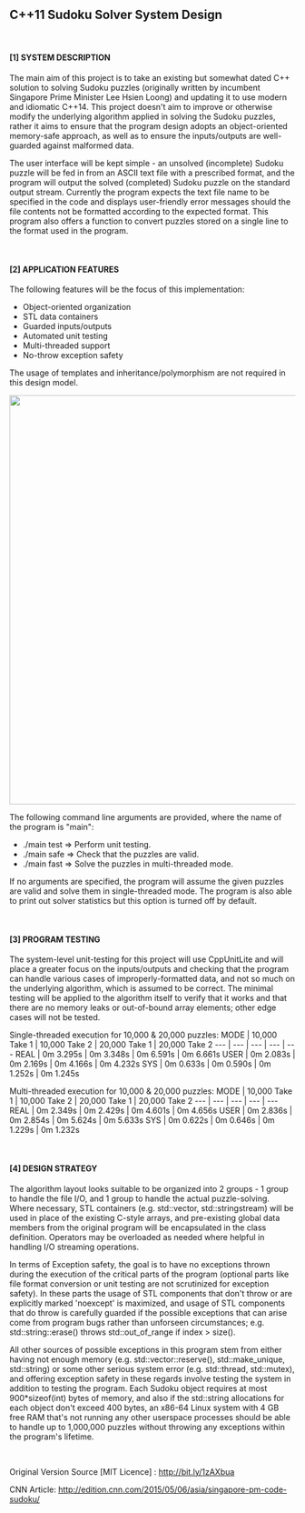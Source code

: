 
## C++11 Sudoku Solver System Design 
<br>

#### [1] SYSTEM DESCRIPTION 


The main aim of this project is to take an existing but somewhat dated C++ solution to solving Sudoku puzzles (originally written by incumbent Singapore Prime Minister Lee Hsien Loong) and updating it to use modern and idiomatic C++14. This project doesn't aim to improve or otherwise modify the underlying algorithm applied in solving the Sudoku puzzles, rather it aims to ensure that the program design adopts an object-oriented memory-safe approach, as well as to ensure the inputs/outputs are well-guarded against malformed data. 

The user interface will be kept simple - an unsolved (incomplete) Sudoku puzzle will be fed in from an ASCII text file with a prescribed format, and the program will output the solved (completed) Sudoku puzzle on the standard output stream. Currently the program expects the text file name to be specified in the code and displays user-friendly error messages should the file contents not be formatted according to the expected format. This program also offers a function to convert puzzles stored on a single line to the format used in the program. 

<br>
 
#### [2] APPLICATION FEATURES 


The following features will be the focus of this implementation: 
- Object-oriented organization 
- STL data containers 
- Guarded inputs/outputs 
- Automated unit testing 
- Multi-threaded support 
- No-throw exception safety 

The usage of templates and inheritance/polymorphism are not required in this design model. 

<img src="https://cloud.githubusercontent.com/assets/13679090/16379504/76ccf2f6-3ca4-11e6-9282-7ab19d35c34f.png" width="720">

The following command line arguments are provided, where the name of the program is "main": 
- ./main test => Perform unit testing. 
- ./main safe => Check that the puzzles are valid. 
- ./main fast => Solve the puzzles in multi-threaded mode. 

If no arguments are specified, the program will assume the given puzzles are valid and solve them in single-threaded mode. The program is also able to print out solver statistics but this option is turned off by default. 

<br>
 
#### [3] PROGRAM TESTING  


The system-level unit-testing for this project will use CppUnitLite and will place a greater focus on the inputs/outputs and checking that the program can handle various cases of improperly-formatted data, and not so much on the underlying algorithm, which is assumed to be correct. The minimal testing will be applied to the algorithm itself to verify that it works and that there are no memory leaks or out-of-bound array elements; other edge cases will not be tested. 

Single-threaded execution for 10,000 & 20,000 puzzles: 
 MODE   | 10,000 Take 1   | 10,000 Take 2   | 20,000 Take 1   | 20,000 Take 2 
 ---    | ---             | ---             | ---             | --- 
 REAL   | 0m 3.295s       | 0m 3.348s       | 0m 6.591s       | 0m 6.661s 
 USER   | 0m 2.083s       | 0m 2.169s       | 0m 4.166s       | 0m 4.232s 
 SYS    | 0m 0.633s       | 0m 0.590s       | 0m 1.252s       | 0m 1.245s 


Multi-threaded  execution for 10,000 & 20,000 puzzles: 
 MODE   | 10,000 Take 1   | 10,000 Take 2   | 20,000 Take 1   | 20,000 Take 2 
 ---    | ---             | ---             | ---             | --- 
 REAL   | 0m 2.349s       | 0m 2.429s       | 0m 4.601s       | 0m 4.656s 
 USER   | 0m 2.836s       | 0m 2.854s       | 0m 5.624s       | 0m 5.633s 
 SYS    | 0m 0.622s       | 0m 0.646s       | 0m 1.229s       | 0m 1.232s 

<br>
 
#### [4] DESIGN STRATEGY 


The algorithm layout looks suitable to be organized into 2 groups - 1 group to handle the file I/O, and 1 group to handle the actual puzzle-solving. Where necessary, STL containers (e.g. std::vector, std::stringstream) will be used in place of the existing C-style arrays, and pre-existing global data members from the original program will be encapsulated in the class definition. Operators may be overloaded as needed where helpful in handling I/O streaming operations. 

In terms of Exception safety, the goal is to have no exceptions thrown during the execution of the critical parts of the program (optional parts like file format conversion or unit testing are not scrutinized for exception safety). In these parts the usage of STL components that don't throw or are explicitly marked 'noexcept' is maximized, and usage of STL components that do throw is carefully guarded if the possible exceptions that can arise come from program bugs rather than unforseen circumstances; e.g. std::string::erase() throws std::out_of_range if index > size(). 

All other sources of possible exceptions in this program stem from either having not enough memory (e.g. std::vector::reserve(), std::make_unique, std::string) or some other serious system error (e.g. std::thread, std::mutex), and offering exception safety in these regards involve testing the system in addition to testing the program. Each Sudoku object requires at most 900*sizeof(int) bytes of memory, and also if the std::string allocations for each object don't exceed 400 bytes, an x86-64 Linux system with 4 GB free RAM that's not running any other userspace processes should be able to handle up to 1,000,000 puzzles without throwing any exceptions within the program's lifetime. 

<br>
 
Original Version Source [MIT Licence] : http://bit.ly/1zAXbua 

CNN Article: http://edition.cnn.com/2015/05/06/asia/singapore-pm-code-sudoku/ 




